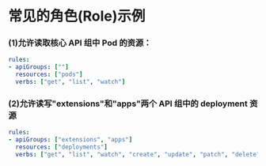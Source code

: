 # 常见的角色(Role)示例

### (1)允许读取核心 API 组中 Pod 的资源：

```yaml
rules:
- apiGroups: [""]
  resources: ["pods"]
  verbs: ["get", "list", "watch"]
```

### (2)允许读写"extensions"和"apps"两个 API 组中的 deployment 资源

```yaml
rules:
- apiGroups: ["extensions", "apps"]
  resources: ["deployments"]
  verbs: ["get", "list", "watch", "create", "update", "patch", "delete"]
```










